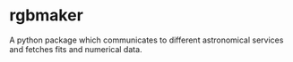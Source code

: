 # rgbmaker
A python package which communicates to different astronomical services and fetches fits and numerical data.
